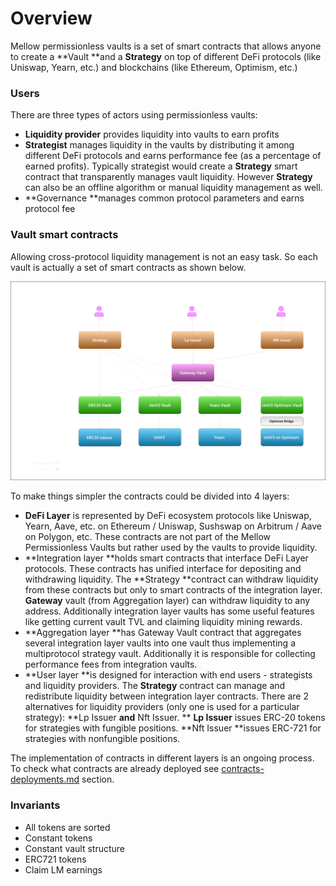 # Overview

Mellow permissionless vaults is a set of smart contracts that allows anyone to create a **Vault **and a **Strategy** on top of different DeFi protocols (like Uniswap, Yearn, etc.) and blockchains (like Ethereum, Optimism, etc.)

### **Users**

There are three types of actors using permissionless vaults:

* **Liquidity provider** provides liquidity into vaults to earn profits
* **Strategist** manages liquidity in the vaults by distributing it among different DeFi protocols and earns performance fee (as a percentage of earned profits). Typically strategist would create a **Strategy** smart contract that transparently manages vault liquidity. However **Strategy** can also be an offline algorithm or manual liquidity management as well.
* **Governance **manages common protocol parameters and earns protocol fee

### **Vault smart contracts**

Allowing cross-protocol liquidity management is not an easy task. So each vault is actually a set of smart contracts as shown below.

![Smart contracts architecture (per vault view)](<../.gitbook/assets/Frame 1 (4).png>)

To make things simpler the contracts could be divided into 4 layers:

* **DeFi Layer** is represented by DeFi ecosystem protocols like Uniswap, Yearn, Aave, etc. on Ethereum / Uniswap, Sushswap on Arbitrum / Aave on Polygon, etc. These contracts are not part of the Mellow Permissionless Vaults but rather used by the vaults to provide liquidity.
* **Integration layer **holds smart contracts that interface DeFi Layer protocols. These contracts has unified interface for depositing and withdrawing liquidity. The **Strategy **contract can withdraw liquidity from these contracts but only to smart contracts of the integration layer. **Gateway** vault (from Aggregation layer) can withdraw liquidity to any address. Additionally integration layer vaults has some useful features like getting current vault TVL and claiming liquidity mining rewards.&#x20;
* **Aggregation layer **has Gateway Vault contract that aggregates several integration layer vaults into one vault thus implementing a multiprotocol strategy vault. Additionally it is responsible for collecting performance fees from integration vaults.
* **User layer **is designed for interaction with end users - strategists and liquidity providers. The **Strategy** contract can manage and redistribute liquidity between integration layer contracts. There are 2 alternatives for liquidity providers (only one is used for a particular strategy): **Lp Issuer **and** Nft Issuer. ** **Lp Issuer** issues ERC-20 tokens for strategies with fungible positions. **Nft Issuer **issues ERC-721 for strategies with nonfungible positions.

The implementation of contracts in different layers is an ongoing process. To check what contracts are already deployed see [contracts-deployments.md](contracts-deployments.md "mention") section.

### Invariants

* All tokens are sorted
* Constant tokens
* Constant vault structure
* ERC721 tokens
* Claim LM earnings

